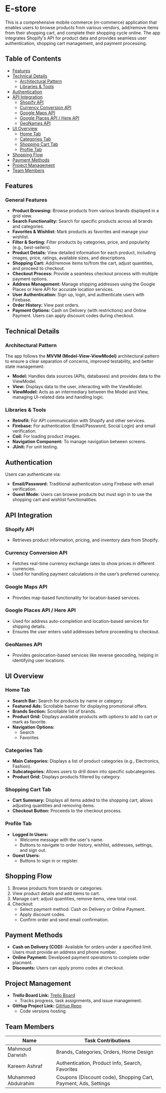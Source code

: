 # E-store

This is a comprehensive mobile commerce (m-commerce) application that enables users to browse products from various vendors, add/remove items from their shopping cart, and complete their shopping cycle online. The app integrates Shopify's API for product data and provides seamless user authentication, shopping cart management, and payment processing.

## Table of Contents
- [Features](#features)
- [Technical Details](#technical-details)
  - [Architectural Pattern](#architectural-pattern)
  - [Libraries & Tools](#libraries--tools)
- [Authentication](#authentication)
- [API Integration](#api-integration)
  - [Shopify API](#shopify-api)
  - [Currency Conversion API](#currency-conversion-api)
  - [Google Maps API](#google-maps-api)
  - [Google Places API / Here API](#google-places-api--here-api)
  - [GeoNames API](#geonames-api)
- [UI Overview](#ui-overview)
  - [Home Tab](#home-tab)
  - [Categories Tab](#categories-tab)
  - [Shopping Cart Tab](#shopping-cart-tab)
  - [Profile Tab](#profile-tab)
- [Shopping Flow](#shopping-flow)
- [Payment Methods](#payment-methods)
- [Project Management](#project-management)
- [Team Members](#team-members)

## Features

### General Features
- **Product Browsing:** Browse products from various brands displayed in a grid view.
- **Search Functionality:** Search for specific products across all brands and categories.
- **Favorites & Wishlist:** Mark products as favorites and manage your wishlist.
- **Filter & Sorting:** Filter products by categories, price, and popularity (e.g., best-sellers).
- **Product Details:** View detailed information for each product, including images, price, ratings, available sizes, and descriptions.
- **Shopping Cart:** Add/remove items to/from the cart, adjust quantities, and proceed to checkout.
- **Checkout Process:** Provide a seamless checkout process with multiple payment options.
- **Address Management:** Manage shipping addresses using the Google Places or Here API for accurate location services.
- **User Authentication:** Sign up, login, and authenticate users with Firebase.
- **Order History:** View past orders.
- **Payment Options:** Cash on Delivery (with restrictions) and Online Payment. Users can apply discount codes during checkout.

## Technical Details

### Architectural Pattern
The app follows the **MVVM (Model-View-ViewModel)** architectural pattern to ensure a clear separation of concerns, improved testability, and better state management:
- **Model:** Handles data sources (APIs, databases) and provides data to the ViewModel.
- **View:** Displays data to the user, interacting with the ViewModel.
- **ViewModel:** Acts as an intermediary between the Model and View, managing UI-related data and handling logic.

### Libraries & Tools
- **Retrofit:** For API communication with Shopify and other services.
- **Firebase:** For authentication (Email/Password, Social Login) and email verification.
- **Coil:** For loading product images.
- **Navigation Component:** To manage navigation between screens.
- **JUnit:** For unit testing.

## Authentication

Users can authenticate via:
- **Email/Password:** Traditional authentication using Firebase with email verification.
- **Guest Mode:** Users can browse products but must sign in to use the shopping cart and wishlist functionalities.

## API Integration

### Shopify API
- Retrieves product information, pricing, and inventory data from Shopify.

### Currency Conversion API
- Fetches real-time currency exchange rates to show prices in different currencies.
- Used for handling payment calculations in the user’s preferred currency.

### Google Maps API
- Provides map-based functionality for location-based services.

### Google Places API / Here API
- Used for address auto-completion and location-based services for shipping details.
- Ensures the user enters valid addresses before proceeding to checkout.

### GeoNames API
- Provides geolocation-based services like reverse geocoding, helping in identifying user locations.

## UI Overview

### Home Tab
- **Search Bar:** Search for products by name or category.
- **Featured Ads:** Scrollable banner for displaying promotional offers.
- **Brands Section:** Scrollable list of brands.
- **Product Grid:** Displays available products with options to add to cart or mark as favorite.
- **Navigation Options:**
  - Search
  - Favorites

### Categories Tab
- **Main Categories:** Displays a list of product categories (e.g., Electronics, Fashion).
- **Subcategories:** Allows users to drill down into specific subcategories.
- **Product Grid:** Displays products filtered by category.

### Shopping Cart Tab
- **Cart Summary:** Displays all items added to the shopping cart, allows adjusting quantities and removing items.
- **Checkout Button:** Proceeds to the checkout process.

### Profile Tab
- **Logged In Users:**
  - Welcome message with the user's name.
  - Buttons to navigate to order history, wishlist, addresses, settings, and sign out.
- **Guest Users:**
  - Buttons to sign in or register.

## Shopping Flow
1. Browse products from brands or categories.
2. View product details and add items to cart.
3. Manage cart: adjust quantities, remove items, view total cost.
4. Checkout:
   - Select payment method: Cash on Delivery or Online Payment.
   - Apply discount codes.
   - Confirm order and send email confirmation.

## Payment Methods
- **Cash on Delivery (COD):** Available for orders under a specified limit. Users must provide an address and phone number.
- **Online Payment:** Develpoed payment operations to complete order placment.
- **Discounts:** Users can apply promo codes at checkout.

## Project Management
- **Trello Board Link:** [Trello Board](https://trello.com/b/lXZTQoQQ/e-store-app-team3)
  - Tracks progress, task assignments, and issue management.
- **GitHup Project Link:** [GitHup Repo](https://github.com/MahmooudDarwish/E-Store)
  - Code versions hosting

## Team Members

| Name                | Task Contributions                                           |
|---------------------|--------------------------------------------------------------|
| Mahmoud Darwish     | Brands, Categories, Orders, Home Design                      |
| Kareem Ashraf       | Authentication, Product Info, Search, Favorites              |
| Muhammed Abdulrahim | Coupons (Discount code), Shopping Cart, Payment, Ads, Settings |
